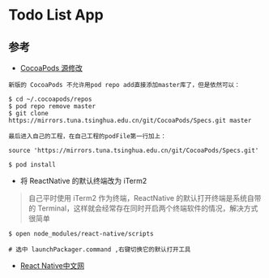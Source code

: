 # Todo List App


## 参考

- [CocoaPods 源修改](https://mirror.tuna.tsinghua.edu.cn/help/CocoaPods/)

```
新版的 CocoaPods 不允许用pod repo add直接添加master库了，但是依然可以：

$ cd ~/.cocoapods/repos 
$ pod repo remove master
$ git clone https://mirrors.tuna.tsinghua.edu.cn/git/CocoaPods/Specs.git master

最后进入自己的工程，在自己工程的podFile第一行加上：

source 'https://mirrors.tuna.tsinghua.edu.cn/git/CocoaPods/Specs.git'

$ pod install
```

- 将 ReactNative 的默认终端改为 iTerm2
> 自己平时使用 iTerm2 作为终端，ReactNative 的默认打开终端是系统自带的 Terminal，这样就会经常存在同时开启两个终端软件的情况，解决方式很简单
```
$ open node_modules/react-native/scripts

# 选中 launchPackager.command ,右键切换它的默认打开工具
```

- [React Native中文网](https://reactnative.cn/)
